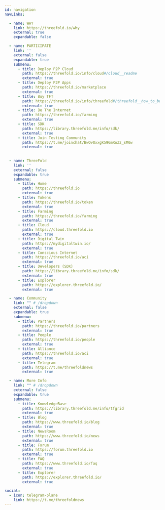 ```yaml
---
id: navigation
navLinks:

  - name: WHY
    link: https://threefold.io/why
    external: true
    expandable: false

  - name: PARTICIPATE
    link: ''
    external: false
    expandable: true
    submenu:
      - title: Deploy P2P Cloud
        path: https://threefold.io/info/cloud#/cloud__readme
        external: true
      - title: Deploy P2P Apps
        path: https://threefold.io/marketplace
        external: true
      - title: Buy TFT
        path: https://threefold.io/info/threefold#/threefold__how_to_buy_and_sell
        external: true
      - title: Be The Internet
        path: https://threefold.io/farming
        external: true
      - title: SDK
        path: https://library.threefold.me/info/sdk/
        external: true
      - title: Join Testing Community
        path: https://t.me/joinchat/BwOvOxxgK59GmRoZ2_sM0w
        external: true
        
          
  - name: ThreeFold
    link: ''
    external: false
    expandable: true
    submenu:     
      - title: Home
        path: https://threefold.io
        external: true    
      - title: Tokens
        path: https://threefold.io/token
        external: true
      - title: Farming
        path: https://threefold.io/farming
        external: true
      - title: Cloud
        path: https://cloud.threefold.io
        external: true
      - title: Digital Twin
        path: https://mydigitaltwin.io/
        external: true
      - title: Conscious Internet
        path: https://threefold.io/aci
        external: true        
      - title: Developers (SDK)
        path: https://library.threefold.me/info/sdk/
        external: true
      - title: Explorer
        path: https://explorer.threefold.io/
        external: true 

  - name: Community
    link: "" # /dropdown
    external: false
    expandable: true
    submenu:
      - title: Partners
        path: https://threefold.io/partners
        external: true
      - title: People
        path: https://threefold.io/people
        external: true      
      - title: Alliance
        path: https://threefold.io/aci
        external: true
      - title: Telegram
        path: https://t.me/threefoldnews
        external: true   

  - name: More Info
    link: "" # /dropdown
    external: false
    expandable: true
    submenu:
      - title: KnowledgeBase
        path: https://library.threefold.me/info/tfgrid
        external: true            
      - title: Blog
        path: https://www.threefold.io/blog
        external: true
      - title: NewsRoom
        path: https://www.threefold.io/news
        external: true
      - title: Forum
        path: https://forum.threefold.io
        external: true
      - title: FAQ
        path: https://www.threefold.io/faq
        external: true   
      - title: Explorer
        path: https://explorer.threefold.io/
        external: true   

social:
  - icon: telegram-plane
    link: https://t.me/threefoldnews
---
```


